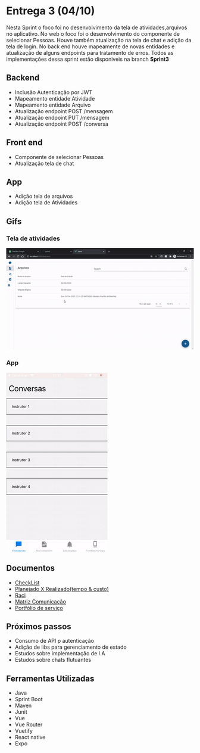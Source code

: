 # Entrega 3 (04/10)

Nesta Sprint o foco foi no desenvolvimento da tela de atividades,arquivos no aplicativo. No web o foco foi o desenvolvimento do componente de selecionar Pessoas. Houve também atualização na tela de chat e adição da tela de login. No back end houve mapeamente de novas entidades e atualização de alguns endpoints para tratamento de erros. 
Todos as implementações dessa sprint estão disponiveis na branch **Sprint3**

## Backend

- Inclusão Autenticação por JWT
- Mapeamento entidade Atividade
- Mapeamento entidade Arquivo
- Atualização endpoint POST /mensagem
- Atualização endpoint PUT /mensagem
- Atualização endpoint POST /conversa

## Front end

- Componente de selecionar Pessoas
- Atualização tela de chat

## App

- Adição tela de arquivos
- Adição tela de Atividades

## Gifs
### Tela de atividades
<img src="atividades1.gif" alt="Gif da Tela de atividades" />

### App
<img src="app1.gif" alt="Gif do app" />

## Documentos

- [CheckList](https://drive.google.com/file/d/1f1VaF3AyBDdZfDbSbJjDIOPtw1ggvbHM/view?usp=sharing)
- [Planejado X Realizado(tempo & custo)](https://drive.google.com/file/d/14-lm5uqeSYihOUIuX0v5wkQlHiZiVkDw/view?usp=sharing)
- [Raci](https://drive.google.com/file/d/1Qx8TeUGp_zHq9GyykTacjRljqdOhNFAq/view?usp=sharing)
- [Matriz Comunicação](https://drive.google.com/file/d/17wN9k7ovAQHJzKbErLM1wc1aZUbPGm6w/view?usp=sharing)
- [Portfólio de serviço](https://drive.google.com/file/d/1XlE7-h5xuJhxYkxVZT1x1KfPpBq5v-Z7/view?usp=sharing)



## Próximos passos

- Consumo de API p autenticação
- Adição de libs para gerenciamento de estado
- Estudos sobre implementação de I.A
- Estudos sobre chats flutuantes

## Ferramentas Utilizadas

- Java
- Sprint Boot
- Maven
- Junit
- Vue
- Vue Router
- Vuetify
- React native
- Expo